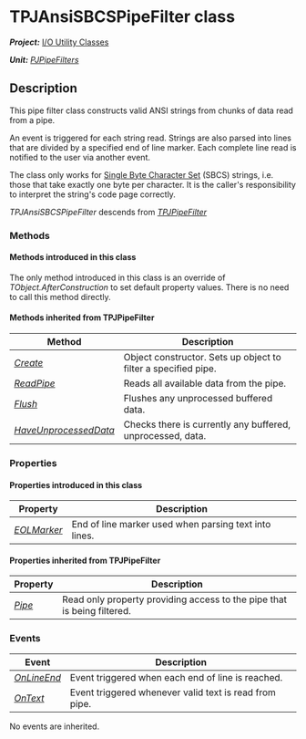 # TPJAnsiSBCSPipeFilter class

***Project:*** [I/O Utility Classes](../API.md)

***Unit:*** [_PJPipeFilters_](./PJPipeFilters.md)

## Description

This pipe filter class constructs valid ANSI strings from chunks of data read from a pipe.

An event is triggered for each string read. Strings are also parsed into lines that are divided by a specified end of line marker. Each complete line read is notified to the user via another event.

The class only works for [Single Byte Character Set](http://en.wikipedia.org/wiki/SBCS) (SBCS) strings, i.e. those that take exactly one byte per character. It is the caller's responsibility to interpret the string's code page correctly.

_TPJAnsiSBCSPipeFilter_ descends from [_TPJPipeFilter_](./TPJPipeFilter.md)

### Methods

#### Methods introduced in this class

The only method introduced in this class is an override of _TObject.AfterConstruction_ to set default property values. There is no need to call this method directly.

#### Methods inherited from TPJPipeFilter

| Method | Description |
|--------|-------------|
| [_Create_](./TPJPipeFilter-Create.md) | Object constructor. Sets up object to filter a specified pipe. |
| [_ReadPipe_](./TPJAnsiSBCSPipeFilter-ReadPipe.md) | Reads all available data from the pipe. |
| [_Flush_](./TPJAnsiSBCSPipeFilter-Flush.md) | Flushes any unprocessed buffered data. |
| [_HaveUnprocessedData_](./TPJPipeFilter-HaveUnprocessedData.md) | Checks there is currently any buffered, unprocessed, data. |

### Properties

#### Properties introduced in this class

| Property | Description |
|----------|-------------|
| [_EOLMarker_](./TPJAnsiSBCSPipeFilter-EOLMarker.md) | End of line marker used when parsing text into lines. |

#### Properties inherited from TPJPipeFilter

| Property | Description |
|----------|-------------|
| [_Pipe_](./TPJPipeFilter-Pipe.md) | Read only property providing access to the pipe that is being filtered. |

### Events

| Event | Description |
|-------|-------------|
| [_OnLineEnd_](./TPJAnsiSBCSPipeFilter-OnLineEnd.md) | Event triggered when each end of line is reached. |
| [_OnText_](./TPJAnsiSBCSPipeFilter-OnText.md) | Event triggered whenever valid text is read from pipe. |

No events are inherited.
